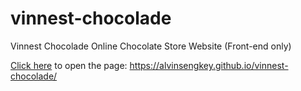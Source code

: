 # vinnest-chocolade
Vinnest Chocolade Online Chocolate Store Website (Front-end only)

<a href="https://alvinsengkey.github.io/vinnest-chocolade/">Click here</a> to open the page: https://alvinsengkey.github.io/vinnest-chocolade/
